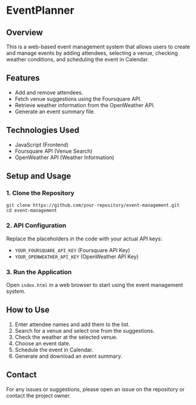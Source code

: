 # EventPlanner

## Overview
This is a web-based event management system that allows users to create and manage events by adding attendees, selecting a venue, checking weather conditions, and scheduling the event in Calendar.

## Features
- Add and remove attendees.
- Fetch venue suggestions using the Foursquare API.
- Retrieve weather information from the OpenWeather API.
- Generate an event summary file.

## Technologies Used
- JavaScript (Frontend)
- Foursquare API (Venue Search)
- OpenWeather API (Weather Information)

## Setup and Usage
### 1. Clone the Repository
```
git clone https://github.com/your-repository/event-management.git
cd event-management
```

### 2. API Configuration
Replace the placeholders in the code with your actual API keys:
- `YOUR_FOURSQUARE_API_KEY` (Foursquare API Key)
- `YOUR_OPENWEATHER_API_KEY` (OpenWeather API Key)

### 3. Run the Application
Open `index.html` in a web browser to start using the event management system.

## How to Use
1. Enter attendee names and add them to the list.
2. Search for a venue and select one from the suggestions.
3. Check the weather at the selected venue.
4. Choose an event date.
6. Schedule the event in Calendar.
7. Generate and download an event summary.

## Contact
For any issues or suggestions, please open an issue on the repository or contact the project owner.

